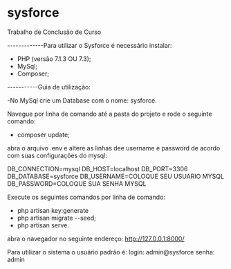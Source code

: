 # sysforce
Trabalho de Conclusão de Curso

-------------Para utilizar o Sysforce é necessário instalar:

- PHP (versão 7.1.3 OU 7.3);
- MySql;
- Composer;


-----------Guia de utilização:

 -No MySql crie um Database com o nome: sysforce.

Navegue por linha de comando até a pasta do projeto e rode o seguinte comando:
- composer update;

abra o arquivo .env e altere as linhas dee username e password de acordo com suas
configurações do mysql:

DB_CONNECTION=mysql
DB_HOST=localhost
DB_PORT=3306
DB_DATABASE=sysforce
DB_USERNAME=COLOQUE SEU USUARIO MYSQL
DB_PASSWORD=COLOQUE SUA SENHA MYSQL

Execute os seguintes comandos por linha de comando:
- php artisan key:generate
- php artisan migrate --seed;
- php artisan serve.

abra o navegador no seguinte endereço:
http://127.0.0.1:8000/

Para utilizar o sistema o usuário padrão é:
login: admin@sysforce
senha: admin

